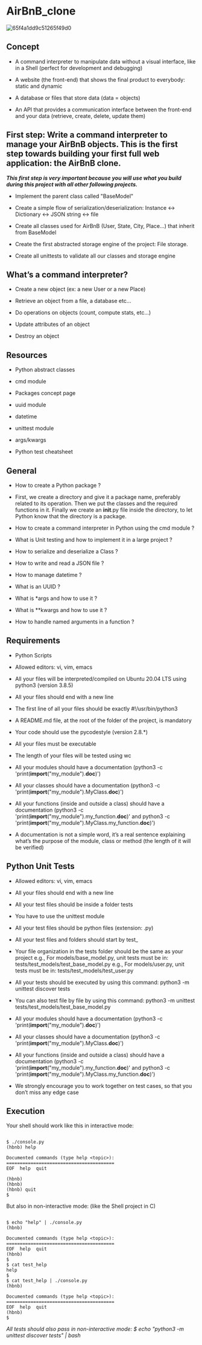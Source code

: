 # AirBnB_clone

![65f4a1dd9c51265f49d0](https://user-images.githubusercontent.com/98347450/176753474-73587c02-91d9-4065-8dbf-a98c12a319df.png)

## Concept

* A command interpreter to manipulate data without a visual interface, like in a Shell (perfect for development and debugging)

* A website (the front-end) that shows the final product to everybody: static and dynamic

* A database or files that store data (data = objects)

* An API that provides a communication interface between the front-end and your data (retrieve, create, delete, update them)

## First step: Write a command interpreter to manage your AirBnB objects. This is the first step towards building your first full web application: the AirBnB clone.

***This first step is very important because you will use what you build during this project with all other following projects.***

* Implement the parent class called "BaseModel"

* Create a simple flow of serialization/deserialization: Instance <-> Dictionary <-> JSON string <-> file

* Create all classes used for AirBnB (User, State, City, Place…) that inherit from BaseModel

* Create the first abstracted storage engine of the project: File storage.

* Create all unittests to validate all our classes and storage engine

## What’s a command interpreter?

* Create a new object (ex: a new User or a new Place)

* Retrieve an object from a file, a database etc…

* Do operations on objects (count, compute stats, etc…)

* Update attributes of an object

* Destroy an object

## Resources

* Python abstract classes

* cmd module

* Packages concept page

* uuid module

* datetime

* unittest module

* args/kwargs

* Python test cheatsheet

## General

* How to create a Python package ?

* First, we create a directory and give it a package name, preferably related to its operation. Then we put the classes and the required functions in it. Finally we create an __init__.py file inside the directory, to let Python know that the directory is a package.
* How to create a command interpreter in Python using the cmd module ?

* What is Unit testing and how to implement it in a large project ?

* How to serialize and deserialize a Class ?

* How to write and read a JSON file ?

* How to manage datetime ?

* What is an UUID ?

* What is *args and how to use it ?

* What is **kwargs and how to use it ?

* How to handle named arguments in a function ?

## Requirements

* Python Scripts

* Allowed editors: vi, vim, emacs

* All your files will be interpreted/compiled on Ubuntu 20.04 LTS using python3 (version 3.8.5)

* All your files should end with a new line

* The first line of all your files should be exactly #!/usr/bin/python3

* A README.md file, at the root of the folder of the project, is mandatory

* Your code should use the pycodestyle (version 2.8.*)

* All your files must be executable

* The length of your files will be tested using wc

* All your modules should have a documentation (python3 -c 'print(__import__("my_module").__doc__)')

* All your classes should have a documentation (python3 -c 'print(__import__("my_module").MyClass.__doc__)')

* All your functions (inside and outside a class) should have a documentation (python3 -c 'print(__import__("my_module").my_function.__doc__)' and python3 -c 'print(__import__("my_module").MyClass.my_function.__doc__)')

* A documentation is not a simple word, it’s a real sentence explaining what’s the purpose of the module, class or method (the length of it will be verified)

## Python Unit Tests

* Allowed editors: vi, vim, emacs

* All your files should end with a new line

* All your test files should be inside a folder tests

* You have to use the unittest module

* All your test files should be python files (extension: .py)

* All your test files and folders should start by test_

* Your file organization in the tests folder should be the same as your project
e.g., For models/base_model.py, unit tests must be in: tests/test_models/test_base_model.py
e.g., For models/user.py, unit tests must be in: tests/test_models/test_user.py

* All your tests should be executed by using this command: python3 -m unittest discover tests

* You can also test file by file by using this command: python3 -m unittest tests/test_models/test_base_model.py

* All your modules should have a documentation (python3 -c 'print(__import__("my_module").__doc__)')

* All your classes should have a documentation (python3 -c 'print(__import__("my_module").MyClass.__doc__)')

* All your functions (inside and outside a class) should have a documentation (python3 -c 'print(__import__("my_module").my_function.__doc__)' and python3 -c 'print(__import__("my_module").MyClass.my_function.__doc__)')

* We strongly encourage you to work together on test cases, so that you don’t miss any edge case

## Execution

Your shell should work like this in interactive mode:

```

$ ./console.py
(hbnb) help

Documented commands (type help <topic>):
========================================
EOF  help  quit

(hbnb) 
(hbnb) 
(hbnb) quit
$

```

But also in non-interactive mode: (like the Shell project in C)

```

$ echo "help" | ./console.py
(hbnb)

Documented commands (type help <topic>):
========================================
EOF  help  quit
(hbnb) 
$
$ cat test_help
help
$
$ cat test_help | ./console.py
(hbnb)

Documented commands (type help <topic>):
========================================
EOF  help  quit
(hbnb) 
$

```

*All tests should also pass in non-interactive mode: $ echo "python3 -m unittest discover tests" | bash*

